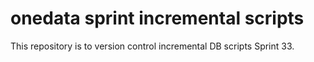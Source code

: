 # onedata sprint incremental scripts
This repository is to version control incremental DB scripts Sprint 33.
